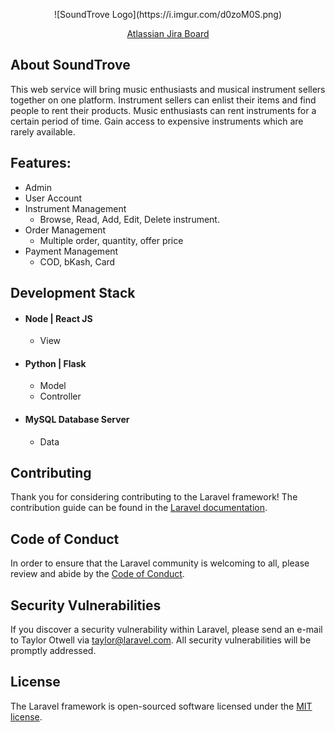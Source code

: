 <p align="center">
![SoundTrove Logo](https://i.imgur.com/d0zoM0S.png)
</p>

<p align="center">
<a href="https://soundtrove.atlassian.net/jira/software/projects/SOUND/boards/1/backlog?epics=visible">Atlassian Jira Board</a></p>

## About SoundTrove

This web service will bring music enthusiasts and musical instrument sellers together on one platform. Instrument sellers can enlist their items and find people to rent their products. Music enthusiasts can rent instruments for a certain period of time. Gain access to expensive instruments which are rarely available.


## Features:
+ Admin 
+ User Account
+ Instrument Management
  + Browse, Read, Add, Edit, Delete instrument. 
+ Order Management
  + Multiple order, quantity, offer price
+ Payment Management
  + COD, bKash, Card 

## Development Stack

+ #### Node | React JS
  + View

+ #### Python | Flask
  + Model 
  + Controller

  
+ #### MySQL Database Server
  + Data


## Contributing

Thank you for considering contributing to the Laravel framework! The contribution guide can be found in the [Laravel documentation](https://laravel.com/docs/contributions).

## Code of Conduct

In order to ensure that the Laravel community is welcoming to all, please review and abide by the [Code of Conduct](https://laravel.com/docs/contributions#code-of-conduct).

## Security Vulnerabilities

If you discover a security vulnerability within Laravel, please send an e-mail to Taylor Otwell via [taylor@laravel.com](mailto:taylor@laravel.com). All security vulnerabilities will be promptly addressed.

## License

The Laravel framework is open-sourced software licensed under the [MIT license](https://opensource.org/licenses/MIT).
